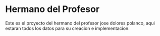 # Hermano del Profesor

Este es el proyecto del hermano del profesor jose dolores polanco, aqui estaran todos los datos para su creacion e implementacion.